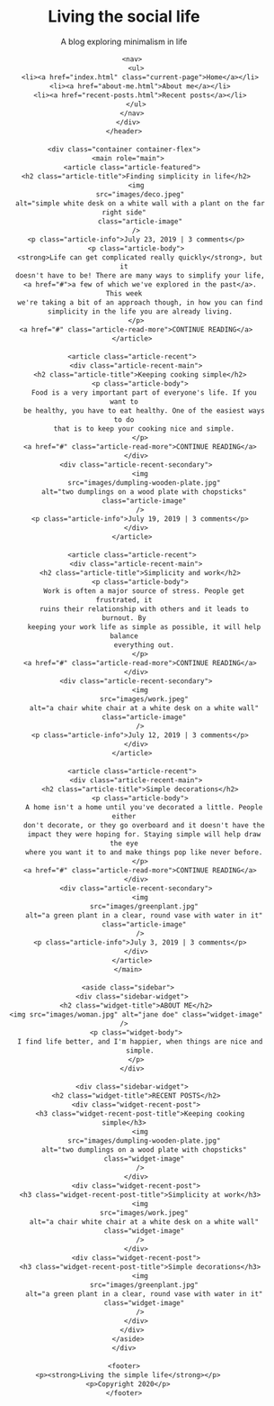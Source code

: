<!DOCTYPE html>
<html>
  <head>
    <meta charset="UTF-8" />
    <meta name="viewport" content="width=device-width, initial-scale=1" />
    <link
      href="https://fonts.googleapis.com/css?family=Lora|Ubuntu:300,400,700&display=swap"
      rel="stylesheet"
    />
    <link rel="stylesheet" href="css/styles.css" />
  </head>
  <body>
    <header>
      <div class="container container-nav">
        <div class="site-title">
          <h1>Living the social life</h1>
          <p class="subtitle">A blog exploring minimalism in life</p>
        </div>

        <nav>
          <ul>
            <li><a href="index.html" class="current-page">Home</a></li>
            <li><a href="about-me.html">About me</a></li>
            <li><a href="recent-posts.html">Recent posts</a></li>
          </ul>
        </nav>
      </div>
    </header>

    <div class="container container-flex">
      <main role="main">
        <article class="article-featured">
          <h2 class="article-title">Finding simplicity in life</h2>
          <img
            src="images/deco.jpeg"
            alt="simple white desk on a white wall with a plant on the far right side"
            class="article-image"
          />
          <p class="article-info">July 23, 2019 | 3 comments</p>
          <p class="article-body">
            <strong>Life can get complicated really quickly</strong>, but it
            doesn't have to be! There are many ways to simplify your life,
            <a href="#">a few of which we've explored in the past</a>. This week
            we're taking a bit of an approach though, in how you can find
            simplicity in the life you are already living.
          </p>
          <a href="#" class="article-read-more">CONTINUE READING</a>
        </article>

        <article class="article-recent">
          <div class="article-recent-main">
            <h2 class="article-title">Keeping cooking simple</h2>
            <p class="article-body">
              Food is a very important part of everyone's life. If you want to
              be healthy, you have to eat healthy. One of the easiest ways to do
              that is to keep your cooking nice and simple.
            </p>
            <a href="#" class="article-read-more">CONTINUE READING</a>
          </div>
          <div class="article-recent-secondary">
            <img
              src="images/dumpling-wooden-plate.jpg"
              alt="two dumplings on a wood plate with chopsticks"
              class="article-image"
            />
            <p class="article-info">July 19, 2019 | 3 comments</p>
          </div>
        </article>

        <article class="article-recent">
          <div class="article-recent-main">
            <h2 class="article-title">Simplicity and work</h2>
            <p class="article-body">
              Work is often a major source of stress. People get frustrated, it
              ruins their relationship with others and it leads to burnout. By
              keeping your work life as simple as possible, it will help balance
              everything out.
            </p>
            <a href="#" class="article-read-more">CONTINUE READING</a>
          </div>
          <div class="article-recent-secondary">
            <img
              src="images/work.jpeg"
              alt="a chair white chair at a white desk on a white wall"
              class="article-image"
            />
            <p class="article-info">July 12, 2019 | 3 comments</p>
          </div>
        </article>

        <article class="article-recent">
          <div class="article-recent-main">
            <h2 class="article-title">Simple decorations</h2>
            <p class="article-body">
              A home isn't a home until you've decorated a little. People either
              don't decorate, or they go overboard and it doesn't have the
              impact they were hoping for. Staying simple will help draw the eye
              where you want it to and make things pop like never before.
            </p>
            <a href="#" class="article-read-more">CONTINUE READING</a>
          </div>
          <div class="article-recent-secondary">
            <img
              src="images/greenplant.jpg"
              alt="a green plant in a clear, round vase with water in it"
              class="article-image"
            />
            <p class="article-info">July 3, 2019 | 3 comments</p>
          </div>
        </article>
      </main>

      <aside class="sidebar">
        <div class="sidebar-widget">
          <h2 class="widget-title">ABOUT ME</h2>
          <img src="images/woman.jpg" alt="jane doe" class="widget-image" />
          <p class="widget-body">
            I find life better, and I'm happier, when things are nice and
            simple.
          </p>
        </div>

        <div class="sidebar-widget">
          <h2 class="widget-title">RECENT POSTS</h2>
          <div class="widget-recent-post">
            <h3 class="widget-recent-post-title">Keeping cooking simple</h3>
            <img
              src="images/dumpling-wooden-plate.jpg"
              alt="two dumplings on a wood plate with chopsticks"
              class="widget-image"
            />
          </div>
          <div class="widget-recent-post">
            <h3 class="widget-recent-post-title">Simplicity at work</h3>
            <img
              src="images/work.jpeg"
              alt="a chair white chair at a white desk on a white wall"
              class="widget-image"
            />
          </div>
          <div class="widget-recent-post">
            <h3 class="widget-recent-post-title">Simple decorations</h3>
            <img
              src="images/greenplant.jpg"
              alt="a green plant in a clear, round vase with water in it"
              class="widget-image"
            />
          </div>
        </div>
      </aside>
    </div>

    <footer>
      <p><strong>Living the simple life</strong></p>
      <p>Copyright 2020</p>
    </footer>

  </body>
</html>
